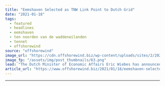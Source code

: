 ```yaml
---
title: "Eemshaven Selected as TNW Link Point to Dutch Grid"
date: "2021-01-18"
tags: 
  - featured
  - headlines
  - eemshaven
  - ten noorden van de waddeneilanden
  - tennet
  - offshorewind
source: "offshorewind"
image_url: "https://cdn.offshorewind.biz/wp-content/uploads/sites/2/2021/01/18115003/RVO_TnW_Overzicht_VKA_IEA_VBB.png"
image_fp: "/assets/img/post_thumbnails/63.png"
lead: "The Dutch Minister of Economic Affairs Eric Wiebes has announced that the Ten Noorden"
article_url: "https://www.offshorewind.biz/2021/01/18/eemshaven-selected-as-tnw-link-point-to-dutch-grid/"
---
```


---
